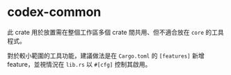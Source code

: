 # codex-common

此 crate 用於放置需在整個工作區多個 crate 間共用、但不適合放在 `core` 的工具程式。

對於較小範圍的工具功能，建議做法是在 `Cargo.toml` 的 `[features]` 新增 feature，並視情況在 `lib.rs` 以 `#[cfg]` 控制其啟用。
